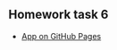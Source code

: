 ## Homework task 6
* [App on GitHub Pages](https://romanovaleksander.github.io/js-band-hw-task-6)    
